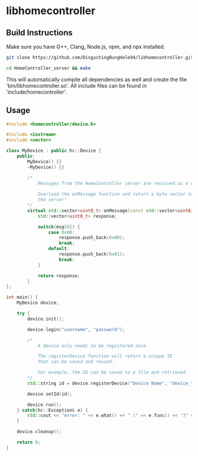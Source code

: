 # libhomecontroller

## Build Instructions

Make sure you have G++, Clang, Node.js, npm, and npx installed.

```sh
git clone https://github.com/DisgustingBungHole94/libhomecontroller.git --recursive

cd HomeController_server && make
```

This will automatically compile all dependencies as well and create the file 'bin/libhomecontroller.so'. All include files can be found in 'include/homecontroller'.

## Usage

```C++
#include <homecontroller/device.h>

#include <iostream>
#include <vector>

class MyDevice : public hc::Device {
    public:
        MyDevice() {}
        ~MyDevice() {}

        /*
            Messages from the HomeController server are received as a vector of bytes.
            
            Overload the onMessage function and return a byte vector to respond to
            the server!
        */
        virtual std::vector<uint8_t> onMessage(const std::vector<uint8_t>& msg) {
            std::vector<uint8_t> response;

            switch(msg[0]) {
                case 0x00:
                    response.push_back(0x00);
                    break;
                default:
                    response.push_back(0x01);
                    break;
            }

            return response;
        }
};

int main() {
    MyDevice device;

    try {
        device.init();

        device.login("username", "password");

        /*
            A device only needs to be registered once.

            The registerDevice function will return a unique ID 
            that can be saved and reused. 

            For example, the ID can be saved to a file and retrieved.
        */
        std::string id = device.registerDevice("Device Name", "device_type");

        device.setId(id);

        device.run();
    } catch(hc::Exception& e) {
        std::cout << "error: " << e.what() << " (" << e.func() << ")" << std::endl;
    }

    device.cleanup();

    return 0;
}
```